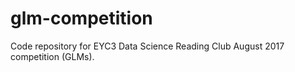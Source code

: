 # glm-competition
Code repository for EYC3 Data Science Reading Club August 2017 competition (GLMs).

